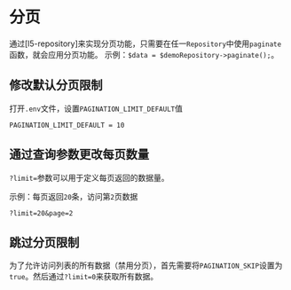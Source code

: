 # 分页

通过[l5-repository]来实现分页功能，只需要在任一`Repository`中使用`paginate`函数，就会应用分页功能。
示例：`$data = $demoRepository->paginate();`。

## 修改默认分页限制

打开`.env`文件，设置`PAGINATION_LIMIT_DEFAULT`值
```text
PAGINATION_LIMIT_DEFAULT = 10
```

## 通过查询参数更改每页数量

`?limit=`参数可以用于定义每页返回的数据量。

示例：每页返回`20`条，访问第`2`页数据
```text
?limit=20&page=2
```

## 跳过分页限制

为了允许访问列表的所有数据（禁用分页），首先需要将`PAGINATION_SKIP`设置为`true`。然后通过`?limit=0`来获取所有数据。